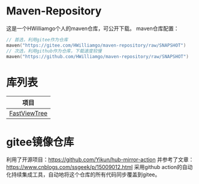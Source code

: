 # Maven-Repository
这是一个HWilliamgo个人的maven仓库，可公开下载。
maven仓库配置：

``` kotlin
// 首选，利用gitee作为仓库
maven("https://gitee.com/HWilliamgo/maven-repository/raw/SNAPSHOT")
// 次选，利用github作为仓库，下载速度较慢
maven("https://github.com/HWilliamgo/maven-repository/raw/SNAPSHOT")
```

# 库列表
| 项目                                                       |
|------------------------------------------------------------|
| [FastViewTree](https://github.com/HWilliamgo/FastViewTree) |


# gitee镜像仓库
利用了开源项目：https://github.com/Yikun/hub-mirror-action
并参考了文章：https://www.cnblogs.com/ssgeek/p/15009012.html
采用github action的自动化持续集成工具，自动地将这个仓库的所有代码同步覆盖到gitee。